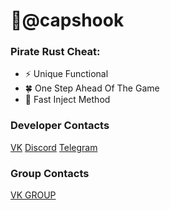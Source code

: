 # 🤠@capshook
### Pirate Rust Cheat:
- ⚡️ Unique Functional
- 🍀 One Step Ahead Of The Game
- 🚀 Fast Inject Method

### Developer Contacts
[VK](https://vk.com/awpking2018)
[Discord](flip#8277)
[Telegram](https://flipdes)

### Group Contacts
[VK GROUP](https://vk.com/capshook)

